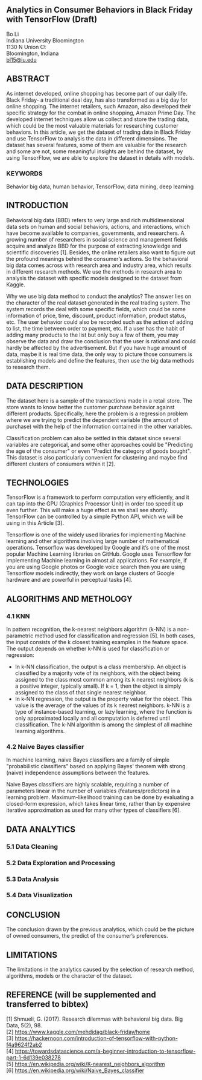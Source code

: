 ## Analytics in Consumer Behaviors in Black Friday with TensorFlow (Draft)
Bo Li   
Indiana University Bloomington  
1130 N Union Ct   
Bloomington, Indiana   
bl15@iu.edu   

## ABSTRACT
As internet developed, online shopping has become part of our daily life. Black Friday- a traditional deal day, has also transformed as a big day for online shopping. The internet retailers, such Amazon, also developed their specific strategy for the combat in online shopping, Amazon Prime Day. The developed internet techniques allow us collect and store the trading data, which could be the most valuable materials for researching customer behaviors. In this article, we get the dataset of trading data in Black Friday and use TensorFlow to analysis the data in different dimensions. The dataset has several features, some of them are valuable for the research and some are not, some meaningful insights are behind the dataset, by using TensorFlow, we are able to explore the dataset in details with models.   

### KEYWORDS   
Behavior big data, human behavior, TensorFlow, data mining, deep learning   
 
## INTRODUCTION   

Behavioral big data (BBD) refers to very large and rich multidimensional data sets on human and social behaviors, actions, and interactions, which have become available to companies, governments, and researchers. A growing number of researchers in social science and management fields acquire and analyze BBD for the purpose of extracting knowledge and scientific discoveries [1]. Besides, the online retailers also want to figure out the profound meanings behind the consumer’s actions. So the behavioral big data comes across with research area and industry area, which results in different research methods. We use the methods in research area to analysis the dataset with specific models designed to the dataset from Kaggle.   

Why we use big data method to conduct the analytics? The answer lies on the character of the real dataset generated in the real trading system. The system records the deal with some specific fields, which could be some information of price, time, discount, product information, product status, etc. The user behavior could also be recorded such as the action of adding to list, the time between order to payment, etc. If a user has the habit of adding many products to the list but only buy a few of them, you may observe the data and draw the conclusion that the user is rational and could hardly be affected by the advertisement. But if you have huge amount of data, maybe it is real time data, the only way to picture those consumers is establishing models and define the features, then use the big data methods to research them.    




## DATA DESCRIPTION    

The dataset here is a sample of the transactions made in a retail store. The store wants to know better the customer purchase behavior against different products. Specifically, here the problem is a regression problem where we are trying to predict the dependent variable (the amount of purchase) with the help of the information contained in the other variables.   

Classification problem can also be settled in this dataset since several variables are categorical, and some other approaches could be "Predicting the age of the consumer" or even "Predict the category of goods bought". This dataset is also particularly convenient for clustering and maybe find different clusters of consumers within it [2].   

## TECHNOLOGIES   

TensorFlow is a framework to perform computation very efficiently, and it can tap into the GPU (Graphics Processor Unit) in order too speed it up even further. This will make a huge effect as we shall see shortly. TensorFlow can be controlled by a simple Python API, which we will be using in this Article [3].   

Tensorflow is one of the widely used libraries for implementing Machine learning and other algorithms involving large number of mathematical operations. Tensorflow was developed by Google and it’s one of the most popular Machine Learning libraries on GitHub. Google uses Tensorflow for implementing Machine learning in almost all applications. For example, if you are using Google photos or Google voice search then you are using Tensorflow models indirectly, they work on large clusters of Google hardware and are powerful in perceptual tasks [4].   

## ALGORITHMS AND METHOLOGY

### 4.1 KNN   
In pattern recognition, the k-nearest neighbors algorithm (k-NN) is a non-parametric method used for classification and regression [5]. In both cases, the input consists of the k closest training examples in the feature space. The output depends on whether k-NN is used for classification or regression:   
*	In k-NN classification, the output is a class membership. An object is classified by a majority vote of its neighbors, with the object being assigned to the class most common among its k nearest neighbors (k is a positive integer, typically small). If k = 1, then the object is simply assigned to the class of that single nearest neighbor.   
* In k-NN regression, the output is the property value for the object. This value is the average of the values of its k nearest neighbors.
k-NN is a type of instance-based learning, or lazy learning, where the function is only approximated locally and all computation is deferred until classification. The k-NN algorithm is among the simplest of all machine learning algorithms.   

### 4.2 Naive Bayes classifier

In machine learning, naive Bayes classifiers are a family of simple "probabilistic classifiers" based on applying Bayes' theorem with strong (naive) independence assumptions between the features.   

Naive Bayes classifiers are highly scalable, requiring a number of parameters linear in the number of variables (features/predictors) in a learning problem. Maximum-likelihood training can be done by evaluating a closed-form expression, which takes linear time, rather than by expensive iterative approximation as used for many other types of classifiers [6].   

## DATA ANALYTICS   

### 5.1 Data Cleaning   

### 5.2 Data Exploration and Processing   

### 5.3 Data Analysis   

### 5.4 Data Visualization    


## CONCLUSION

The conclusion drawn by the previous analytics, which could be the picture of owned consumers, the predict of the consumer’s preferences.   

## LIMITATIONS   

The limitations in the analytics caused by the selection of research method, algorithms, models or the character of the dataset.   



## REFERENCE (will be supplemented and transferred to bibtex)
[1] Shmueli, G. (2017). Research dilemmas with behavioral big data. Big Data, 5(2), 98.   
[2] https://www.kaggle.com/mehdidag/black-friday/home   
[3] https://hackernoon.com/introduction-of-tensorflow-with-python-f4a9624f2ab2   
[4] https://towardsdatascience.com/a-beginner-introduction-to-tensorflow-part-1-6d139e038278   
[5] https://en.wikipedia.org/wiki/K-nearest_neighbors_algorithm   
[6] https://en.wikipedia.org/wiki/Naive_Bayes_classifier   
